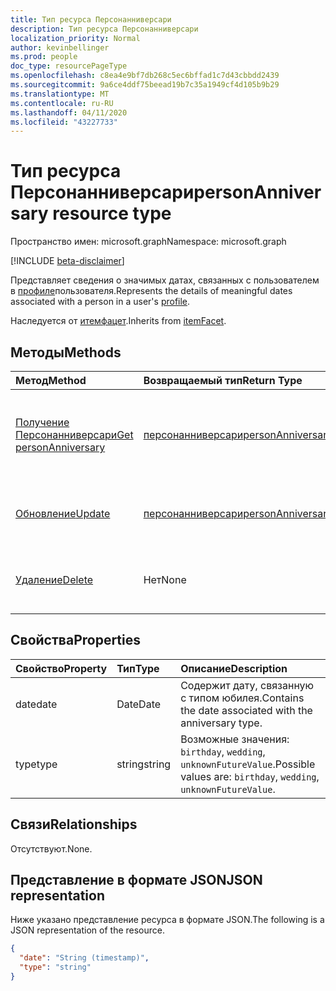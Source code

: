 ```yaml
---
title: Тип ресурса Персонанниверсари
description: Тип ресурса Персонанниверсари
localization_priority: Normal
author: kevinbellinger
ms.prod: people
doc_type: resourcePageType
ms.openlocfilehash: c8ea4e9bf7db268c5ec6bffad1c7d43cbbdd2439
ms.sourcegitcommit: 9a6ce4ddf75beead19b7c35a1949cf4d105b9b29
ms.translationtype: MT
ms.contentlocale: ru-RU
ms.lasthandoff: 04/11/2020
ms.locfileid: "43227733"
---
```

# <a name="personanniversary-resource-type"></a><span data-ttu-id="74bcb-103">Тип ресурса Персонанниверсари</span><span class="sxs-lookup"><span data-stu-id="74bcb-103">personAnniversary resource type</span></span>

<span data-ttu-id="74bcb-104">Пространство имен: microsoft.graph</span><span class="sxs-lookup"><span data-stu-id="74bcb-104">Namespace: microsoft.graph</span></span>

[!INCLUDE [beta-disclaimer](../../includes/beta-disclaimer.md)]

<span data-ttu-id="74bcb-105">Представляет сведения о значимых датах, связанных с пользователем в [профиле](profile.md)пользователя.</span><span class="sxs-lookup"><span data-stu-id="74bcb-105">Represents the details of meaningful dates associated with a person in a user's [profile](profile.md).</span></span>

<span data-ttu-id="74bcb-106">Наследуется от [итемфацет](itemFacet.md).</span><span class="sxs-lookup"><span data-stu-id="74bcb-106">Inherits from [itemFacet](itemFacet.md).</span></span>

## <a name="methods"></a><span data-ttu-id="74bcb-107">Методы</span><span class="sxs-lookup"><span data-stu-id="74bcb-107">Methods</span></span>

| <span data-ttu-id="74bcb-108">Метод</span><span class="sxs-lookup"><span data-stu-id="74bcb-108">Method</span></span>                                                   | <span data-ttu-id="74bcb-109">Возвращаемый тип</span><span class="sxs-lookup"><span data-stu-id="74bcb-109">Return Type</span></span>                               | <span data-ttu-id="74bcb-110">Описание</span><span class="sxs-lookup"><span data-stu-id="74bcb-110">Description</span></span>                                                              |
|:---------------------------------------------------------|:------------------------------------------|:-------------------------------------------------------------------------|
| [<span data-ttu-id="74bcb-111">Получение Персонанниверсари</span><span class="sxs-lookup"><span data-stu-id="74bcb-111">Get personAnniversary</span></span>](../api/personanniversary-get.md) | [<span data-ttu-id="74bcb-112">персонанниверсари</span><span class="sxs-lookup"><span data-stu-id="74bcb-112">personAnniversary</span></span>](personanniversary.md) | <span data-ttu-id="74bcb-113">Чтение свойств и связей объекта **персонанниверсари** .</span><span class="sxs-lookup"><span data-stu-id="74bcb-113">Read the properties and relationships of a **personAnniversary** object.</span></span> |
| [<span data-ttu-id="74bcb-114">Обновление</span><span class="sxs-lookup"><span data-stu-id="74bcb-114">Update</span></span>](../api/personanniversary-update.md)             | [<span data-ttu-id="74bcb-115">персонанниверсари</span><span class="sxs-lookup"><span data-stu-id="74bcb-115">personAnniversary</span></span>](personanniversary.md) | <span data-ttu-id="74bcb-116">Обновление объекта **персонанниверсари** .</span><span class="sxs-lookup"><span data-stu-id="74bcb-116">Update a **personAnniversary** object.</span></span>                                   |
| [<span data-ttu-id="74bcb-117">Удаление</span><span class="sxs-lookup"><span data-stu-id="74bcb-117">Delete</span></span>](../api/personanniversary-delete.md)             | <span data-ttu-id="74bcb-118">Нет</span><span class="sxs-lookup"><span data-stu-id="74bcb-118">None</span></span>                                      | <span data-ttu-id="74bcb-119">Удаление объекта **персонанниверсари** .</span><span class="sxs-lookup"><span data-stu-id="74bcb-119">Delete a **personAnniversary** object.</span></span>                                   |

## <a name="properties"></a><span data-ttu-id="74bcb-120">Свойства</span><span class="sxs-lookup"><span data-stu-id="74bcb-120">Properties</span></span>

| <span data-ttu-id="74bcb-121">Свойство</span><span class="sxs-lookup"><span data-stu-id="74bcb-121">Property</span></span>     | <span data-ttu-id="74bcb-122">Тип</span><span class="sxs-lookup"><span data-stu-id="74bcb-122">Type</span></span>        | <span data-ttu-id="74bcb-123">Описание</span><span class="sxs-lookup"><span data-stu-id="74bcb-123">Description</span></span>                                                      |
|:-------------|:------------|:-----------------------------------------------------------------|
|<span data-ttu-id="74bcb-124">date</span><span class="sxs-lookup"><span data-stu-id="74bcb-124">date</span></span>          |<span data-ttu-id="74bcb-125">Date</span><span class="sxs-lookup"><span data-stu-id="74bcb-125">Date</span></span>         | <span data-ttu-id="74bcb-126">Содержит дату, связанную с типом юбилея.</span><span class="sxs-lookup"><span data-stu-id="74bcb-126">Contains the date associated with the anniversary type.</span></span>          |
|<span data-ttu-id="74bcb-127">type</span><span class="sxs-lookup"><span data-stu-id="74bcb-127">type</span></span>          |<span data-ttu-id="74bcb-128">string</span><span class="sxs-lookup"><span data-stu-id="74bcb-128">string</span></span>       | <span data-ttu-id="74bcb-129">Возможные значения: `birthday`, `wedding`, `unknownFutureValue`.</span><span class="sxs-lookup"><span data-stu-id="74bcb-129">Possible values are: `birthday`, `wedding`, `unknownFutureValue`.</span></span>|

## <a name="relationships"></a><span data-ttu-id="74bcb-130">Связи</span><span class="sxs-lookup"><span data-stu-id="74bcb-130">Relationships</span></span>

<span data-ttu-id="74bcb-131">Отсутствуют.</span><span class="sxs-lookup"><span data-stu-id="74bcb-131">None.</span></span>

## <a name="json-representation"></a><span data-ttu-id="74bcb-132">Представление в формате JSON</span><span class="sxs-lookup"><span data-stu-id="74bcb-132">JSON representation</span></span>

<span data-ttu-id="74bcb-133">Ниже указано представление ресурса в формате JSON.</span><span class="sxs-lookup"><span data-stu-id="74bcb-133">The following is a JSON representation of the resource.</span></span>

<!-- {
  "blockType": "resource",
  "optionalProperties": [

  ],
  "@odata.type": "microsoft.graph.personAnniversary",
  "baseType": ""
}-->

```json
{
  "date": "String (timestamp)",
  "type": "string"
}
```

<!-- uuid: 16cd6b66-4b1a-43a1-adaf-3a886856ed98
2019-02-04 14:57:30 UTC -->
<!-- {
  "type": "#page.annotation",
  "description": "personAnniversary resource",
  "keywords": "",
  "section": "documentation",
  "tocPath": ""
}-->
